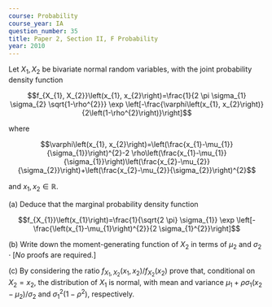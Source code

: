 ```yaml
---
course: Probability
course_year: IA
question_number: 35
title: Paper 2, Section II, F Probability
year: 2010
---
```




Let $X_{1}, X_{2}$ be bivariate normal random variables, with the joint probability density function

$$f_{X_{1}, X_{2}}\left(x_{1}, x_{2}\right)=\frac{1}{2 \pi \sigma_{1} \sigma_{2} \sqrt{1-\rho^{2}}} \exp \left[-\frac{\varphi\left(x_{1}, x_{2}\right)}{2\left(1-\rho^{2}\right)}\right]$$

where

$$\varphi\left(x_{1}, x_{2}\right)=\left(\frac{x_{1}-\mu_{1}}{\sigma_{1}}\right)^{2}-2 \rho\left(\frac{x_{1}-\mu_{1}}{\sigma_{1}}\right)\left(\frac{x_{2}-\mu_{2}}{\sigma_{2}}\right)+\left(\frac{x_{2}-\mu_{2}}{\sigma_{2}}\right)^{2}$$

and $x_{1}, x_{2} \in \mathbb{R}$.

(a) Deduce that the marginal probability density function

$$f_{X_{1}}\left(x_{1}\right)=\frac{1}{\sqrt{2 \pi} \sigma_{1}} \exp \left[-\frac{\left(x_{1}-\mu_{1}\right)^{2}}{2 \sigma_{1}^{2}}\right]$$

(b) Write down the moment-generating function of $X_{2}$ in terms of $\mu_{2}$ and $\sigma_{2} \cdot[N o$ proofs are required.]

(c) By considering the ratio $f_{X_{1}, X_{2}}\left(x_{1}, x_{2}\right) / f_{X_{2}}\left(x_{2}\right)$ prove that, conditional on $X_{2}=x_{2}$, the distribution of $X_{1}$ is normal, with mean and variance $\mu_{1}+\rho \sigma_{1}\left(x_{2}-\mu_{2}\right) / \sigma_{2}$ and $\sigma_{1}^{2}\left(1-\rho^{2}\right)$, respectively.